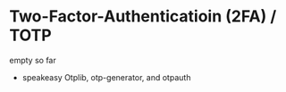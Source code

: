 # Two-Factor-Authenticatioin (2FA) / TOTP
empty so far
- speakeasy
Otplib, otp-generator, and otpauth